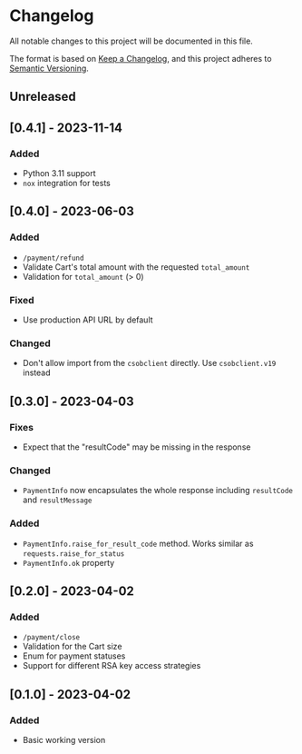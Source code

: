 # Changelog
All notable changes to this project will be documented in this file.

The format is based on [Keep a Changelog](https://keepachangelog.com/en/1.0.0/),
and this project adheres to [Semantic Versioning](https://semver.org/spec/v2.0.0.html).

## Unreleased


## [0.4.1] - 2023-11-14
### Added

  * Python 3.11 support
  * `nox` integration for tests


## [0.4.0] - 2023-06-03

### Added

  * `/payment/refund`
  * Validate Cart's total amount with the requested `total_amount`
  * Validation for `total_amount` (> 0)

### Fixed

  * Use production API URL by default

### Changed

  * Don't allow import from the `csobclient` directly. Use `csobclient.v19` instead


## [0.3.0] - 2023-04-03

### Fixes
  * Expect that the "resultCode" may be missing in the response

### Changed
  * `PaymentInfo` now encapsulates the whole response including `resultCode` and `resultMessage`

### Added
  * `PaymentInfo.raise_for_result_code` method. Works similar as `requests.raise_for_status`
  * `PaymentInfo.ok` property


## [0.2.0] - 2023-04-02

### Added
  * `/payment/close`
  * Validation for the Cart size
  * Enum for payment statuses
  * Support for different RSA key access strategies


## [0.1.0] - 2023-04-02

### Added
  * Basic working version
